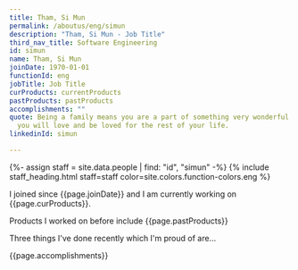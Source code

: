 ```yaml
---
title: Tham, Si Mun
permalink: /aboutus/eng/simun
description: "Tham, Si Mun - Job Title"
third_nav_title: Software Engineering
id: simun
name: Tham, Si Mun
joinDate: 1970-01-01
functionId: eng
jobTitle: Job Title
curProducts: currentProducts
pastProducts: pastProducts
accomplishments: ""
quote: Being a family means you are a part of something very wonderful. It means
  you will love and be loved for the rest of your life.
linkedinId: simun

---
```


{%- assign staff = site.data.people | find: "id", "simun" -%}
{% include staff_heading.html staff=staff color=site.colors.function-colors.eng %}

<p>I joined since {{page.joinDate}} and I am currently working on {{page.curProducts}}.</p>

<p>Products I worked on before include {{page.pastProducts}}</p>

<p>Three things I've done recently which I'm proud of are...</p>
{{page.accomplishments}}
